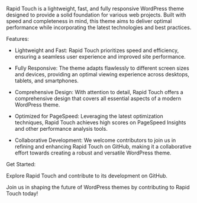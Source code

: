Rapid Touch is a lightweight, fast, and fully responsive WordPress theme designed to provide a solid foundation for various web projects. Built with speed and completeness in mind, this theme aims to deliver optimal performance while incorporating the latest technologies and best practices.

Features:

- Lightweight and Fast: Rapid Touch prioritizes speed and efficiency, ensuring a seamless user experience and improved site performance.

- Fully Responsive: The theme adapts flawlessly to different screen sizes and devices, providing an optimal viewing experience across desktops, tablets, and smartphones.

- Comprehensive Design: With attention to detail, Rapid Touch offers a comprehensive design that covers all essential aspects of a modern WordPress theme.

- Optimized for PageSpeed: Leveraging the latest optimization techniques, Rapid Touch achieves high scores on PageSpeed Insights and other performance analysis tools.

- Collaborative Development: We welcome contributors to join us in refining and enhancing Rapid Touch on GitHub, making it a collaborative effort towards creating a robust and versatile WordPress theme.

Get Started:

Explore Rapid Touch and contribute to its development on GitHub.

Join us in shaping the future of WordPress themes by contributing to Rapid Touch today!
